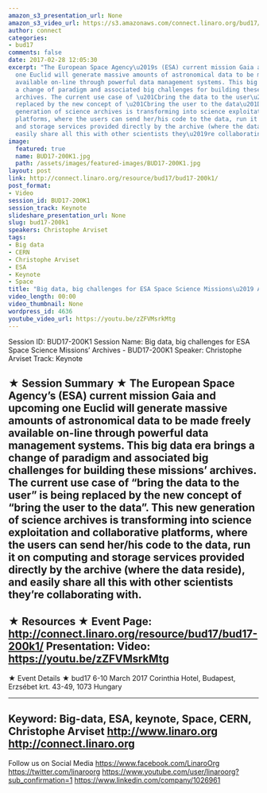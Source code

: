 ```yaml
---
amazon_s3_presentation_url: None
amazon_s3_video_url: https://s3.amazonaws.com/connect.linaro.org/bud17/Videos/Tuesday/BUD17-200K2%20Big%20data%20big%20challenges%20for%20ESA%20missions%20Archives.mp4
author: connect
categories:
- bud17
comments: false
date: 2017-02-28 12:05:30
excerpt: "The European Space Agency\u2019s (ESA) current mission Gaia and upcoming
  one Euclid will generate massive amounts of astronomical data to be made freely
  available on-line through powerful data management systems. This big data era brings
  a change of paradigm and associated big challenges for building these missions\u2019
  archives. The current use case of \u201Cbring the data to the user\u201D is being
  replaced by the new concept of \u201Cbring the user to the data\u201D. This new
  generation of science archives is transforming into science exploitation and collaborative
  platforms, where the users can send her/his code to the data, run it on computing
  and storage services provided directly by the archive (where the data reside), and
  easily share all this with other scientists they\u2019re collaborating with."
image:
  featured: true
  name: BUD17-200K1.jpg
  path: /assets/images/featured-images/BUD17-200K1.jpg
layout: post
link: http://connect.linaro.org/resource/bud17/bud17-200k1/
post_format:
- Video
session_id: BUD17-200K1
session_track: Keynote
slideshare_presentation_url: None
slug: bud17-200k1
speakers: Christophe Arviset
tags:
- Big data
- CERN
- Christophe Arviset
- ESA
- Keynote
- Space
title: "Big data, big challenges for ESA Space Science Missions\u2019 Archives - BUD17-200K1"
video_length: 00:00
video_thumbnail: None
wordpress_id: 4636
youtube_video_url: https://youtu.be/zZFVMsrkMtg
---
```


Session ID: BUD17-200K1
Session Name: Big data, big challenges for ESA Space Science Missions’ Archives - BUD17-200K1
Speaker: Christophe Arviset
Track: Keynote


★ Session Summary ★
The European Space Agency’s (ESA) current mission Gaia and upcoming one Euclid will generate massive amounts of astronomical data to be made freely available on-line through powerful data management systems. This big data era brings a change of paradigm and associated big challenges for building these missions’ archives. The current use case of “bring the data to the user” is being replaced by the new concept of “bring the user to the data”. This new generation of science archives is transforming into science exploitation and collaborative platforms, where the users can send her/his code to the data, run it on computing and storage services provided directly by the archive (where the data reside), and easily share all this with other scientists they’re collaborating with.
---------------------------------------------------
★ Resources ★
Event Page: http://connect.linaro.org/resource/bud17/bud17-200k1/
Presentation:
Video: https://youtu.be/zZFVMsrkMtg
---------------------------------------------------

★ Event Details ★
bud17
6-10 March 2017
Corinthia Hotel, Budapest,
Erzsébet krt. 43-49,
1073 Hungary

---------------------------------------------------
Keyword: Big-data, ESA, keynote, Space, CERN, Christophe Arviset
http://www.linaro.org
http://connect.linaro.org
---------------------------------------------------
Follow us on Social Media
https://www.facebook.com/LinaroOrg
https://twitter.com/linaroorg
https://www.youtube.com/user/linaroorg?sub_confirmation=1
https://www.linkedin.com/company/1026961